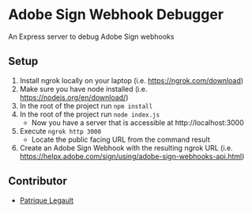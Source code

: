 # Adobe Sign Webhook Debugger

An Express server to debug Adobe Sign webhooks

## Setup

1. Install ngrok locally on your laptop (i.e. https://ngrok.com/download)
2. Make sure you have node installed (i.e. https://nodejs.org/en/download/)
3. In the root of the project run `npm install`
4. In the root of the project run `node index.js`
    - Now you have a server that is accessible at http://localhost:3000
5. Execute `ngrok http 3000`
    - Locate the public facing URL from the command result
6. Create an Adobe Sign Webhook with the resulting ngrok URL (i.e. https://helpx.adobe.com/sign/using/adobe-sign-webhooks-api.html)

## Contributor

- [Patrique Legault](https://github.com/pat-lego)

